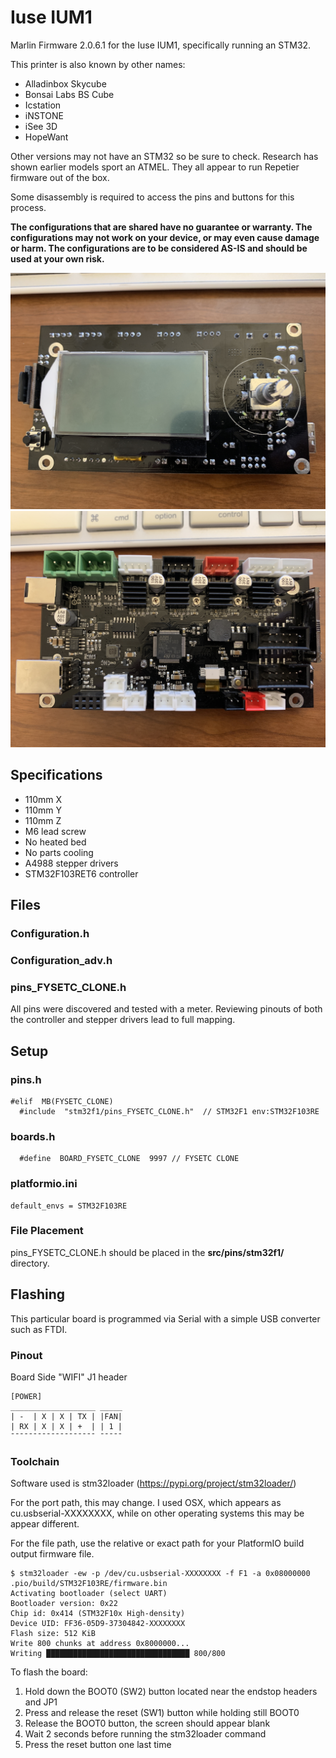 # Iuse IUM1
Marlin Firmware 2.0.6.1 for the Iuse IUM1, specifically running an STM32.

This printer is also known by other names:

- Alladinbox Skycube
- Bonsai Labs BS Cube
- Icstation
- iNSTONE
- iSee 3D
- HopeWant

Other versions may not have an STM32 so be sure to check. Research has shown earlier models sport an ATMEL. They all appear to run Repetier firmware out of the box.

Some disassembly is required to access the pins and buttons for this process.

**The configurations that are shared have no guarantee or warranty. The configurations may not work on your device, or may even cause damage or harm. The configurations are to be considered AS-IS and should be used at your own risk.**

![Top](Iuse1.JPG)
![Bottom](Iuse2.JPG)

## Specifications

- 110mm X
- 110mm Y
- 110mm Z
- M6 lead screw
- No heated bed
- No parts cooling
- A4988 stepper drivers
- STM32F103RET6 controller

## Files

### Configuration.h

### Configuration_adv.h

### pins_FYSETC_CLONE.h

All pins were discovered and tested with a meter. Reviewing pinouts of both the controller and stepper drivers lead to full mapping.

## Setup

### pins.h

```
#elif  MB(FYSETC_CLONE)
  #include  "stm32f1/pins_FYSETC_CLONE.h"  // STM32F1 env:STM32F103RE
```

### boards.h

```
  #define  BOARD_FYSETC_CLONE  9997 // FYSETC CLONE
```

### platformio.ini

```
default_envs = STM32F103RE
```

### File Placement

pins_FYSETC_CLONE.h should be placed in the **src/pins/stm32f1/** directory.

## Flashing

This particular board is programmed via Serial with a simple USB converter such as FTDI.

### Pinout

Board Side "WIFI" J1 header

```
[POWER]
___________________ _____
| -  | X | X | TX | |FAN|
| RX | X | X | +  | | 1 | 
¯¯¯¯¯¯¯¯¯¯¯¯¯¯¯¯¯¯¯ ¯¯¯¯¯
```

### Toolchain

Software used is stm32loader (https://pypi.org/project/stm32loader/)

For the port path, this may change. I used OSX, which appears as cu.usbserial-XXXXXXXX, while on other operating systems this may be appear different.

For the file path, use the relative or exact path for your PlatformIO build output firmware file.

```
$ stm32loader -ew -p /dev/cu.usbserial-XXXXXXXX -f F1 -a 0x08000000 .pio/build/STM32F103RE/firmware.bin
Activating bootloader (select UART)
Bootloader version: 0x22
Chip id: 0x414 (STM32F10x High-density)
Device UID: FF36-05D9-37304842-XXXXXXXX
Flash size: 512 KiB
Write 800 chunks at address 0x8000000...
Writing ████████████████████████████████ 800/800
```

To flash the board:
1. Hold down the BOOT0 (SW2) button located near the endstop headers and JP1
2. Press and release the reset (SW1) button while holding still BOOT0
3. Release the BOOT0 button, the screen should appear blank
4. Wait 2 seconds before running the stm32loader command
5. Press the reset button one last time

